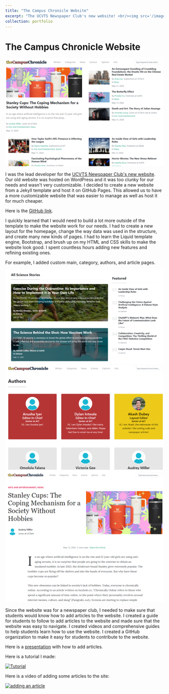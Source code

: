 ```yaml
---
title: "The Campus Chronicle Website"
excerpt: "The UCVTS Newspaper Club's new website! <br/><img src='/images/portfolio/newspaper/front_page.png' width='375' height='263'>"
collection: portfolio
---
```

# The Campus Chronicle Website

<img src='/images/portfolio/newspaper/front_page.png'>

I was the lead developer for the [UCVTS Newspaper Club's new website](https://ucvts-campus-chronicle.com/). Our old website was hosted on WordPress and it was too clunky for our needs and wasn't very customizable. I decided to create a new website from a Jekyll template and host it on GitHub Pages. This allowed us to have a more customizable website that was easier to manage as well as host it for much cheaper.

Here is the [GitHub link](https://github.com/The-Campus-Chronicle/website/).

I quickly learned that I would need to build a lot more outside of the template to make the website work for our needs. I had to create a new layout for the homepage, change the way data was used in the structure, and create many new kinds of pages. I had to learn the Liquid template engine, Bootstrap, and brush up on my HTML and CSS skills to make the website look good. I spent countless hours adding new features and refining existing ones.

For example, I added custom main, category, authors, and article pages.

<img src='/images/portfolio/newspaper/science_page.png'>
<img src='/images/portfolio/newspaper/author_page.png'>
<img src='/images/portfolio/newspaper/article_page.png'>

Since the website was for a newspaper club, I needed to make sure that students would know how to add articles to the website. I created a guide for students to follow to add articles to the website and made sure that the website was easy to navigate. I created videos and comprehensive guides to help students learn how to use the website. I created a GitHub organization to make it easy for students to contribute to the website.

Here is a [presentation](https://docs.google.com/presentation/d/1Uj1Jz08X1kLRDBc6Jj9cB4_aVqu3sj2PSrBlm5MK_Y8/edit?usp=sharing) with how to add articles.

Here is a tutorial I made: 

[![Tutorial](https://img.youtube.com/vi/ugQ5J05kNYg/0.jpg)](https://www.youtube.com/watch?v=ugQ5J05kNYg)

Here is a video of adding some articles to the site: 

[![adding an article](https://img.youtube.com/vi/L5-R9Mai1Yc/0.jpg)](https://www.youtube.com/watch?v=L5-R9Mai1Yc)